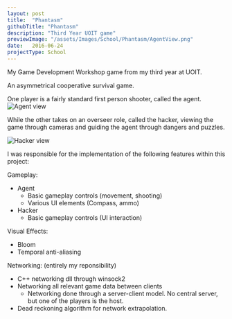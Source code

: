 ```yaml
---
layout: post
title:  "Phantasm"
githubTitle: "Phantasm"
description: "Third Year UOIT game"
previewImage: "/assets/Images/School/Phantasm/AgentView.png"
date:   2016-06-24
projectType: School
---
```


My Game Development Workshop game from my third year at UOIT.

An asymmetrical cooperative survival game.

One player is a fairly standard first person shooter, called the agent. 
![Agent view]({{"/assets/Images/School/Phantasm/AgentView.png"}})

While the other takes on an overseer role, called the hacker, viewing the game through cameras and guiding the agent through dangers and puzzles.

![Hacker view]({{"/assets/Images/School/Phantasm/HackerView.jpg"}})

I was responsible for the implementation of the following features within this project:

Gameplay:
  - Agent
    - Basic gameplay controls (movement, shooting)
    - Various UI elements (Compass, ammo)
  - Hacker
    - Basic gameplay controls (UI interaction)
    
Visual Effects:
  - Bloom
  - Temporal anti-aliasing
  
Networking: (entirely my reponsibility)
  - C++ networking dll through winsock2
  - Networking all relevant game data between clients
    - Networking done through a server-client model. No central server, but one of the players is the host.
  - Dead reckoning algorithm for network extrapolation.